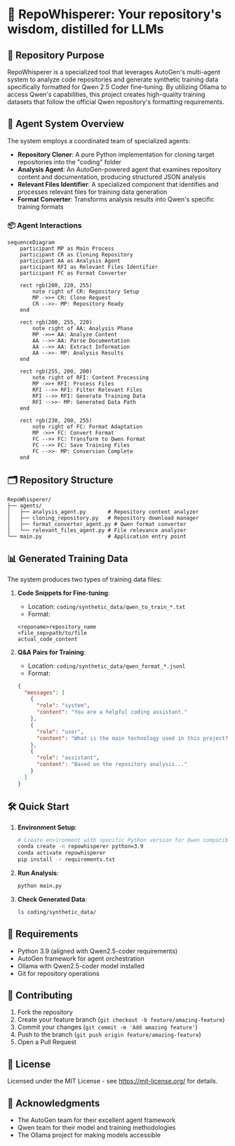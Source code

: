 # 🚀 RepoWhisperer: Your repository's wisdom, distilled for LLMs

## 📜 Repository Purpose
RepoWhisperer is a specialized tool that leverages AutoGen's multi-agent system to analyze code repositories and generate synthetic training data specifically formatted for Qwen 2.5 Coder fine-tuning. By utilizing Ollama to access Qwen's capabilities, this project creates high-quality training datasets that follow the official Qwen repository's formatting requirements.

## 🤖 Agent System Overview
The system employs a coordinated team of specialized agents:
- **Repository Cloner**: A pure Python implementation for cloning target repositories into the "coding" folder
- **Analysis Agent**: An AutoGen-powered agent that examines repository content and documentation, producing structured JSON analysis
- **Relevant Files Identifier**: A specialized component that identifies and processes relevant files for training data generation
- **Format Converter**: Transforms analysis results into Qwen's specific training formats

### 📦 Agent Interactions

```mermaid
sequenceDiagram
    participant MP as Main Process
    participant CR as Cloning Repository
    participant AA as Analysis Agent
    participant RFI as Relevant Files Identifier
    participant FC as Format Converter

    rect rgb(200, 220, 255)
        note right of CR: Repository Setup
        MP ->>+ CR: Clone Request
        CR -->>- MP: Repository Ready
    end

    rect rgb(200, 255, 220)
        note right of AA: Analysis Phase
        MP ->>+ AA: Analyze Content
        AA -->> AA: Parse Documentation
        AA -->> AA: Extract Information
        AA -->>- MP: Analysis Results
    end

    rect rgb(255, 200, 200)
        note right of RFI: Content Processing
        MP ->>+ RFI: Process Files
        RFI -->> RFI: Filter Relevant Files
        RFI -->> RFI: Generate Training Data
        RFI -->>- MP: Generated Data Path
    end

    rect rgb(230, 200, 255)
        note right of FC: Format Adaptation
        MP ->>+ FC: Convert Format
        FC -->> FC: Transform to Qwen Format
        FC -->> FC: Save Training Files
        FC -->>- MP: Conversion Complete
    end
```

## 🗂️ Repository Structure
```
RepoWhisperer/
├── agents/
│   ├── analysis_agent.py       # Repository content analyzer
│   ├── cloning_repository.py   # Repository download manager
│   ├── format_converter_agent.py # Qwen format converter
│   └── relevant_files_agent.py # File relevance analyzer
└── main.py                     # Application entry point
```

## 📊 Generated Training Data
The system produces two types of training data files:

1. **Code Snippets for Fine-tuning**:
   - Location: `coding/synthetic_data/qwen_to_train_*.txt`
   - Format:
   ```text
   <reponame>repository_name
   <file_sep>path/to/file
   actual_code_content
   ```

2. **Q&A Pairs for Training**:
   - Location: `coding/synthetic_data/qwen_format_*.jsonl`
   - Format:
   ```json
   {
     "messages": [
       {
         "role": "system",
         "content": "You are a helpful coding assistant."
       },
       {
         "role": "user",
         "content": "What is the main technology used in this project?"
       },
       {
         "role": "assistant",
         "content": "Based on the repository analysis..."
       }
     ]
   }
   ```

## 🛠️ Quick Start

1. **Environment Setup**:
   ```bash
   # Create environment with specific Python version for Qwen compatibility
   conda create -n repowhisperer python=3.9
   conda activate repowhisperer
   pip install -r requirements.txt
   ```

2. **Run Analysis**:
   ```bash
   python main.py
   ```

3. **Check Generated Data**:
   ```bash
   ls coding/synthetic_data/
   ```

## 🔧 Requirements
- Python 3.9 (aligned with Qwen2.5-coder requirements)
- AutoGen framework for agent orchestration
- Ollama with Qwen2.5-coder model installed
- Git for repository operations

## 👥 Contributing
1. Fork the repository
2. Create your feature branch (`git checkout -b feature/amazing-feature`)
3. Commit your changes (`git commit -m 'Add amazing feature'`)
4. Push to the branch (`git push origin feature/amazing-feature`)
5. Open a Pull Request

## 📝 License
Licensed under the MIT License - see https://mit-license.org/ for details.

## 🙏 Acknowledgments
- The AutoGen team for their excellent agent framework
- Qwen team for their model and training methodologies
- The Ollama project for making models accessible